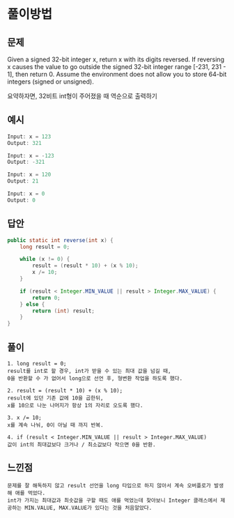 # 풀이방법

## 문제
Given a signed 32-bit integer x, return x with its digits reversed. If reversing x causes the value to go outside the signed 32-bit integer range [-231, 231 - 1], then return 0.
Assume the environment does not allow you to store 64-bit integers (signed or unsigned).

요약하자면, 32비트 int형이 주어졌을 때 역순으로 출력하기

## 예시
```java
Input: x = 123
Output: 321

Input: x = -123
Output: -321

Input: x = 120
Output: 21

Input: x = 0
Output: 0
```

## 답안
```java
public static int reverse(int x) {
    long result = 0;

    while (x != 0) {
        result = (result * 10) + (x % 10);
        x /= 10;
    }

    if (result < Integer.MIN_VALUE || result > Integer.MAX_VALUE) {
        return 0;
    } else {
        return (int) result;
    }
}
```

## 풀이
```
1. long result = 0;
result를 int로 할 경우, int가 받을 수 있는 최대 값을 넘길 때, 
0을 반환할 수 가 없어서 long으로 선언 후, 형변환 작업을 하도록 했다.

2. result = (result * 10) + (x % 10);
result에 있던 기존 값에 10을 곱한뒤,
x를 10으로 나눈 나머지가 항상 1의 자리로 오도록 했다.

3. x /= 10;
x를 계속 나눠, 0이 아닐 때 까지 반복.

4. if (result < Integer.MIN_VALUE || result > Integer.MAX_VALUE)
값이 int의 최대값보다 크거나 / 최소값보다 작으면 0을 반환.
```

## 느낀점
```
문제를 잘 해독하지 않고 result 선언을 long 타입으로 하지 않아서 계속 오버플로가 발생해 애를 먹었다.
int가 가지는 최대값과 최솟값을 구할 때도 애를 먹었는데 찾아보니 Integer 클래스에서 제공하는 MIN.VALUE, MAX.VALUE가 있다는 것을 처음알았다.
```

